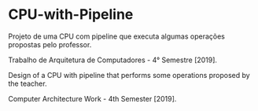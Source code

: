 # CPU-with-Pipeline

Projeto de uma CPU com pipeline que executa algumas operações propostas pelo professor.


Trabalho de Arquitetura de Computadores - 4° Semestre [2019].


Design of a CPU with pipeline that performs some operations proposed by the teacher.


Computer Architecture Work - 4th Semester [2019].
